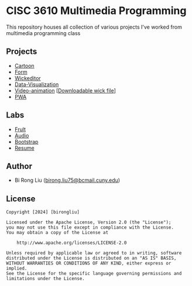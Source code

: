 # CISC 3610 Multimedia Programming

This repository houses all collection of various projects I've worked from multimedia programming class 

## Projects
 - [Cartoon](projects/cartoon/index.html)
 - [Form](projects/forms/index.html)
 - [Wickeditor](projects/wickeditor/index.html)
 - [Data-Visualization](projects/data-visualization/index.html)
 - [Video-animation](projects/video-animation/index.html) [[Downloadable wick file](projects/video-animation/project.wick)]
 - [PWA](projects/pwa/index.html)

## Labs
 - [Frult](labs/fruit/index.html)
 - [Audio](labs/audio/index.html)
  - [Bootstrap](labs/bootstrap/index.html)
 - [Resume](labs/resume/index.html)

## Author
- Bi Rong Liu (birong.liu75@bcmail.cuny.edu)

## License

    Copyright [2024] [birongliu]

    Licensed under the Apache License, Version 2.0 (the "License");
    you may not use this file except in compliance with the License.
    You may obtain a copy of the License at

        http://www.apache.org/licenses/LICENSE-2.0

    Unless required by applicable law or agreed to in writing, software
    distributed under the License is distributed on an "AS IS" BASIS,
    WITHOUT WARRANTIES OR CONDITIONS OF ANY KIND, either express or implied.
    See the License for the specific language governing permissions and
    limitations under the License.
